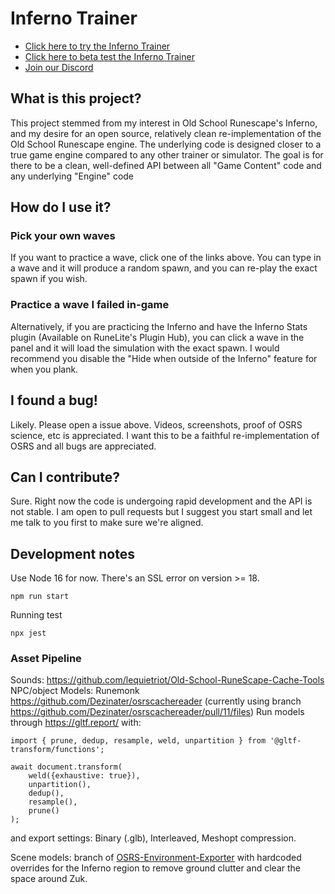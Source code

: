 # Inferno Trainer

- [Click here to try the Inferno Trainer](https://www.infernotrainer.com/)
- [Click here to beta test the Inferno Trainer](https://beta.infernotrainer.com/)
- [Join our Discord](https://discord.gg/Z3ZyY7Yzt5)

## What is this project?

This project stemmed from my interest in Old School Runescape's Inferno, and my desire for an open source, relatively clean re-implementation of the Old School Runescape engine. The underlying code is designed closer to a true game engine compared to any other trainer or simulator. The goal is for there to be a clean, well-defined API between all "Game Content" code and any underlying "Engine" code

## How do I use it?

### Pick your own waves

If you want to practice a wave, click one of the links above. You can type in a wave and it will produce a random spawn, and you can re-play the exact spawn if you wish.

### Practice a wave I failed in-game

Alternatively, if you are practicing the Inferno and have the Inferno Stats plugin (Available on RuneLite's Plugin Hub), you can click a wave in the panel and it will load the simulation with the exact spawn. I would recommend you disable the "Hide when outside of the Inferno" feature for when you plank.

## I found a bug!

Likely. Please open a issue above. Videos, screenshots, proof of OSRS science, etc is appreciated. I want this to be a faithful re-implementation of OSRS and all bugs are appreciated.

## Can I contribute?

Sure. Right now the code is undergoing rapid development and the API is not stable. I am open to pull requests but I suggest you start small and let me talk to you first to make sure we're aligned.

## Development notes

Use Node 16 for now. There's an SSL error on version >= 18.

    npm run start

Running test

    npx jest

### Asset Pipeline

Sounds: https://github.com/lequietriot/Old-School-RuneScape-Cache-Tools
NPC/object Models: Runemonk https://github.com/Dezinater/osrscachereader (currently using branch https://github.com/Dezinater/osrscachereader/pull/11/files)
Run models through https://gltf.report/ with:

    import { prune, dedup, resample, weld, unpartition } from '@gltf-transform/functions';

    await document.transform(
        weld({exhaustive: true}),
        unpartition(),
        dedup(),
        resample(),
        prune()
    );
    
and export settings: Binary (.glb), Interleaved, Meshopt compression.

Scene models: branch of [OSRS-Environment-Exporter](https://github.com/Supalosa/OSRS-Environment-Exporter/pull/1) with hardcoded overrides for the Inferno region to remove ground clutter and clear the space around Zuk.